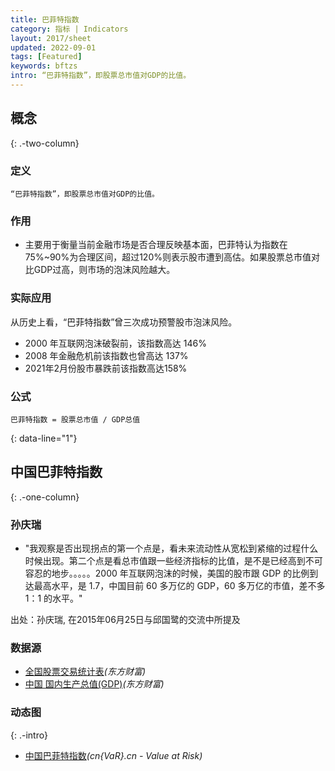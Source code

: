 ```yaml
---
title: 巴菲特指数
category: 指标 | Indicators
layout: 2017/sheet
updated: 2022-09-01
tags: [Featured]
keywords: bftzs 
intro: “巴菲特指数”，即股票总市值对GDP的比值。
---
```


## 概念
{: .-two-column}

### 定义
```
“巴菲特指数”，即股票总市值对GDP的比值。
```

### 作用
- 主要用于衡量当前金融市场是否合理反映基本面，巴菲特认为指数在75%~90%为合理区间，超过120%则表示股市遭到高估。如果股票总市值对比GDP过高，则市场的泡沫风险越大。

### 实际应用
从历史上看，“巴菲特指数”曾三次成功预警股市泡沫风险。
- 2000 年互联网泡沫破裂前，该指数高达 146%
- 2008 年金融危机前该指数也曾高达 137%
- 2021年2月份股市暴跌前该指数高达158%


### 公式
```
巴菲特指数 = 股票总市值 / GDP总值
```
{: data-line="1"}


## 中国巴菲特指数
{: .-one-column}
### 孙庆瑞
- "我观察是否出现拐点的第一个点是，看未来流动性从宽松到紧缩的过程什么时候出现。第二个点是看总市值跟一些经济指标的比值，是不是已经高到不可容忍的地步。。。。。2000 年互联网泡沫的时候，美国的股市跟 GDP 的比例到达最高水平，是 1.7，中国目前 60 多万亿的 GDP，60 多万亿的市值，差不多 1：1 的水平。"

出处：孙庆瑞, 在2015年06月25日与邱国鹭的交流中所提及

### 数据源
- [全国股票交易统计表](http://data.eastmoney.com/cjsj/gpjytj.html)_(东方财富)_
- [中国 国内生产总值(GDP)](http://data.eastmoney.com/cjsj/gdp.html)_(东方财富)_


### 动态图
{: .-intro}
- [中国巴菲特指数](https://cnvar.cn/indicators/chinese-buffett-indicator.html)_(cn{VaR}.cn - Value at Risk)_

